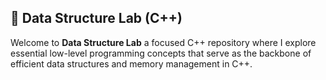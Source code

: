 ## 📘 Data Structure Lab (C++)

Welcome to **Data Structure Lab**  a focused C++ repository where I explore essential low-level programming concepts that serve as the backbone of efficient data structures and memory management in C++.

